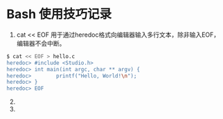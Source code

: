 # Bash 使用技巧记录
1. cat << EOF 用于通过heredoc格式向编辑器输入多行文本，除非输入EOF，编辑器不会中断。
```bash
$ cat << EOF > hello.c
heredoc> #include <Studio.h>
heredoc> int main(int argc, char ** argv) {
heredoc>        printf("Hello, World!\n");
heredoc> }
heredoc> EOF
```

2. 
3. 